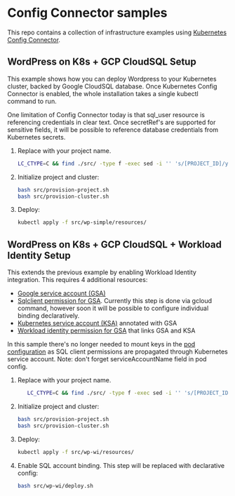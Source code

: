 # Config Connector samples

This repo contains a collection of infrastructure examples using [Kubernetes Config Connector](https://github.com/GoogleCloudPlatform/k8s-config-connector).

## WordPress on K8s + GCP CloudSQL Setup

This example shows how you can deploy Wordpress to your Kubernetes cluster, backed by Google CloudSQL database. Once Kubernetes Config Connector is enabled, the whole installation takes a single kubectl command to run.

One limitation of Config Connector today is that sql_user resource is referencing credentials in clear text. Once secretRef's are supported for sensitive fields, it will be possible to reference database credentials from Kubernetes secrets.

1. Replace with your project name.

    ```bash
    LC_CTYPE=C && find ./src/ -type f -exec sed -i '' 's/[PROJECT_ID]/your_project_id/g' {} \;
    ```

1. Initialize project and cluster:

    ```bash
    bash src/provision-project.sh
    bash src/provision-cluster.sh
    ```

1. Deploy:

    ```bash
    kubectl apply -f src/wp-simple/resources/
    ```

## WordPress on K8s + GCP CloudSQL + Workload Identity Setup

This extends the previous example by enabling Workload Identity integration. This requires 4 additional resources:
* [Google service account (GSA)](src/wp-wi/resources/sql-service-account.yaml)
* [Sqlclient permission for GSA](src/wp-wi/deploy.sh). Currently this step is done via gcloud command, however soon it will be possible to configure individual binding declaratively.
* [Kubernetes service account (KSA)](src/wp-wi/resources/k8s-service-account.yaml) annotated with GSA
* [Workload identity permission for GSA](src/wp-wi/resources/wi-policy.yaml) that links GSA and KSA

In this sample there's no longer needed to mount keys in the [pod configuration](src/wp-wi/resources/stateful-set.yaml) as SQL client permissions are propagated through Kubernetes service account. Note: don't forget serviceAccountName field in pod config.

1. Replace with your project name.

    ```bash
       LC_CTYPE=C && find ./src/ -type f -exec sed -i '' 's/[PROJECT_ID]/your_project_id/g' {} \;
    ```

1. Initialize project and cluster:

    ```bash
    bash src/provision-project.sh
    bash src/provision-cluster.sh
    ```

1. Deploy:

    ```bash
    kubectl apply -f src/wp-wi/resources/
    ```

1. Enable SQL account binding. This step will be replaced with declarative config:

    ```bash
    bash src/wp-wi/deploy.sh
    ```
